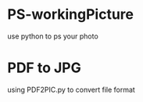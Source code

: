 # PS-workingPicture
use python to ps your photo
# PDF to JPG 
using PDF2PIC.py to convert file format
